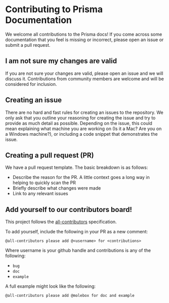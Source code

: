 # Contributing to Prisma Documentation

We welcome all contributions to the Prisma docs! If you come across some documentation that you feel is missing or incorrect, please open an issue or submit a pull request.

## I am not sure my changes are valid

If you are not sure your changes are valid, please open an issue and we will discuss it. Contributions from community members are welcome and will be considered for inclusion.

## Creating an issue

There are no hard and fast rules for creating an issues to the repository. We only ask that you outline your reasoning for creating the issue and try to provide as much detail as possible. Depending on the issue, this could mean explaining what machine you are working on (Is it a Mac? Are you on a Windows machine?), or including a code snippet that demonstrates the issue.

## Creating a pull request (PR)

We have a pull request template. The basic breakdown is as follows:

- Describe the reason for the PR. A little context goes a long way in helping to quickly scan the PR
- Briefly describe what changes were made
- Link to any relevant issues

## Add yourself to our contributors board!

This project follows the [all-contributors](https://allcontributors.org/docs/en/bot/usage) specification.

To add yourself, include the following in your PR as a new comment:

```
@all-contributors please add @<username> for <contributions>
```

Where username is your github handle and contributions is any of the following:

- `bug`
- `doc`
- `example`

A full example might look like the following:

```
@all-contributors please add @molebox for doc and example
```

